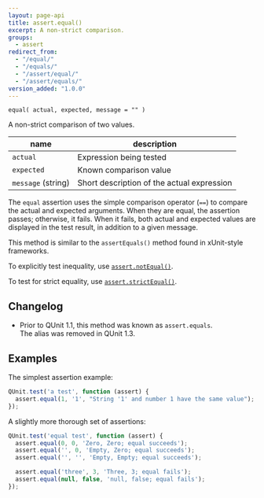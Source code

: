 ```yaml
---
layout: page-api
title: assert.equal()
excerpt: A non-strict comparison.
groups:
  - assert
redirect_from:
  - "/equal/"
  - "/equals/"
  - "/assert/equal/"
  - "/assert/equals/"
version_added: "1.0.0"
---
```


`equal( actual, expected, message = "" )`

A non-strict comparison of two values.

| name | description |
|------|-------------|
| `actual` | Expression being tested |
| `expected` | Known comparison value |
| `message` (string) | Short description of the actual expression |

The `equal` assertion uses the simple comparison operator (`==`) to compare the actual and expected arguments. When they are equal, the assertion passes; otherwise, it fails. When it fails, both actual and expected values are displayed in the test result, in addition to a given message.

This method is similar to the `assertEquals()` method found in xUnit-style frameworks.

To explicitly test inequality, use [`assert.notEqual()`](./notEqual.md).

To test for strict equality, use [`assert.strictEqual()`](./strictEqual.md).

## Changelog

* Prior to QUnit 1.1, this method was known as `assert.equals`.<br>The alias was removed in QUnit 1.3.

## Examples

The simplest assertion example:

```js
QUnit.test('a test', function (assert) {
  assert.equal(1, '1', "String '1' and number 1 have the same value");
});
```

A slightly more thorough set of assertions:

```js
QUnit.test('equal test', function (assert) {
  assert.equal(0, 0, 'Zero, Zero; equal succeeds');
  assert.equal('', 0, 'Empty, Zero; equal succeeds');
  assert.equal('', '', 'Empty, Empty; equal succeeds');

  assert.equal('three', 3, 'Three, 3; equal fails');
  assert.equal(null, false, 'null, false; equal fails');
});
```
